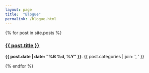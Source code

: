 ```yaml
---
layout: page
title:  "Blogue"
permalink: /blogue.html
---
```


<div class="pa2">

  {% for post in site.posts %}

  <h3 class="mb1 pb1"><a class="link navy ba pa1 bg-animate hover-bg-near-white" href="{{ post.url }}">{{ post.title }}</a></h3>

  <p class="mt1 pt1 mb3"><strong>{{ post.date | date: "%B %d, %Y" }}</strong>. <span class="i o-70">{{ post.categories | join: ', ' }}</span>

  <a href="{{ post.url }}"></a>

  </p>

  {% endfor %}

</div>
